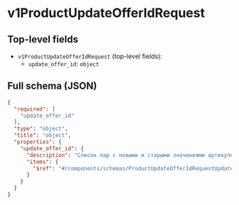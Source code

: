 # v1ProductUpdateOfferIdRequest

## Top-level fields
- `v1ProductUpdateOfferIdRequest` (top-level fields):
  - `update_offer_id`: `object`

## Full schema (JSON)
```json
{
  "required": [
    "update_offer_id"
  ],
  "type": "object",
  "title": "object",
  "properties": {
    "update_offer_id": {
      "description": "Список пар с новыми и старыми значениями артикулов.",
      "items": {
        "$ref": "#/components/schemas/ProductUpdateOfferIdRequestUpdateOfferId"
      }
    }
  }
}
```
